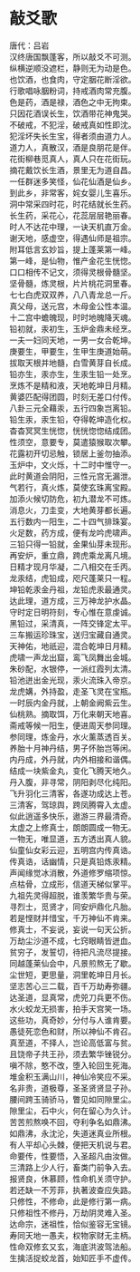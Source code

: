 # 敲爻歌  
唐代：吕岩  
汉终唐国飘蓬客，所以敲爻不可测。  
纵横逆顺没遮栏，静则无为动是色。  
也饮酒，也食肉，守定胭花断淫欲。  
行歌唱咏胭粉词，持戒酒肉常充腹。  
色是药，酒是禄，酒色之中无拘束。  
只因花酒误长生，饮酒带花神鬼哭。  
不破戒，不犯淫，破戒真如性即沈。  
犯淫坏失长生宝，得者须由道力人。  
道力人，真散汉，酒是良朋花是伴。  
花街柳巷觅真人，真人只在花街玩。  
摘花戴饮长生酒，景里无为道自昌。  
一任群迷多笑怪，仙花仙酒是仙乡。  
到此乡，非常客，姹女婴儿生喜乐。  
洞中常采四时花，时花结就长生药。  
长生药，采花心，花蕊层层艳丽春。  
时人不达花中理，一诀天机直万金。  
谢天地，感虚空，得遇仙师是祖宗。  
附耳低言玄妙旨，提上蓬莱第一峰。  
第一峰，是仙物，惟产金花生恍惚。  
口口相传不记文，须得灵根骨髓坚。  
坚骨髓，炼灵根，片片桃花洞里春。  
七七白虎双双养，八八青龙总一斤。  
真父母，送元宫，木母金公性本温。  
十二宫中蟾魄现，时时地魄降天魂。  
铅初就，汞初生，玉炉金鼎未经烹。  
一夫一妇同天地，一男一女合乾坤。  
庚要生，甲要生，生甲生庚道始萌。  
拔取天根并地髓，白雪黄芽自长成。  
铅亦生，汞亦生，生汞生铅一处烹。  
烹炼不是精和液，天地乾坤日月精。  
黄婆匹配得团圆，时刻无差口付传。  
八卦三元全藉汞，五行四象岂离铅。  
铅生汞，汞生铅，夺得乾坤造化权。  
杳杳冥冥生恍惚，恍恍惚惚结成团。  
性须空，意要专，莫遣猿猴取次攀。  
花露初开切忌触，锁居上釜勿抽添。  
玉炉中，文火烁，十二时中惟守一。  
此时黄道会阴阳，三性元宫无漏泄。  
气若行，真火炼，莫使玄珠离宝殿。  
加添火候切防危，初九潜龙不可炼。  
消息火，刀圭变，大地黄芽都长遍。  
五行数内一阳生，二十四气排珠宴。  
火足数，药方成，便有龙吟虎啸声。  
三铅只得一铅就，金果仙芽未现形。  
再安炉，重立鼎，跨虎乘龙离凡境。  
日精才现月华凝，二八相交在壬丙。  
龙汞结，虎铅成，咫尺蓬莱只一程。  
坤铅乾汞金丹祖，龙铅虎汞最通灵。  
达此理，道方成，三万神龙护水晶。  
守时定日明符刻，专心惟在意虔诚。  
黑铅过，采清真，一阵交锋定太平。  
三车搬运珍珠宝，送归宝藏自通灵。  
天神佑，地祇迎，混合乾坤日月精。  
虎啸一声龙出窟，鸾飞凤舞出金城。  
朱砂配，水银停，一派红霞列太清。  
铅池迸出金光现，汞火流珠入帝京。  
龙虎媾，外持盈，走圣飞灵在宝瓶。  
一时辰内金丹就，上朝金阙紫云生。  
仙桃熟。摘取饵，万化来朝天地喜。  
斋戒等候一阳生，便进周天参同理。  
参同理，炼金丹，水火薰蒸透百关。  
养胎十月神丹结，男子怀胎岂等闲。  
内丹成，外丹就，内外相接和谐偶。  
结成一块紫金丸，变化飞腾天地久。  
丹入腹，非寻常，阴阳剥尽化纯阳。  
飞升羽化三清客，各遂功成达上苍。  
三清客，驾琼舆，跨凤腾霄入太虚。  
似此逍遥多快乐，遨游三界最清奇。  
太虚之上修真士，朗朗圆成一物无。  
一物无，唯显道，五方透出真人貌。  
仙童仙女彩云迎，五明宫内传真诰。  
传真诰，话幽情，只是真铅炼汞精。   
声闻缘觉冰消散，外道修罗缩项惊。  
点枯骨，立成形，信道天梯似掌平。  
九祖先灵得超脱，谁羡繁华贵与荣。  
寻烈士，觅贤才，同安炉鼎化凡胎。  
若是悭财并惜宝，千万神仙不肯来。  
修真士，不妄说，妄说一句天公折。  
万劫尘沙道不成，七窍眼睛皆迸血。  
贫穷子，发誓切，待把凡流尽提接。  
同越蓬莱仙会中，凡景煎熬无了歇。  
尘世短，更思量，洞里乾坤日月长。  
坚志苦心三二载，百千万劫寿弥疆。  
达圣道，显真常，虎兕刀兵更不伤。  
水火蛟龙无损害，拍手天宫笑一场。  
这些功，真奇妙，分付与人谁肯要。  
愚徒死恋色和财，所以神仙不肯召。  
真至道，不择人，岂论高低富与贫。  
且饶帝子共王孙，须去繁华锉锐分。  
嗔不除，憨不改，堕入轮回生死海。  
堆金积玉满山川，神仙冷笑应不采。  
名非贵，道极尊，圣圣贤贤显子孙。  
腰间跨玉骑骄马，瞥见如同隙里尘。  
隙里尘，石中火，何在留心为久计。  
苦苦煎熬唤不回，夺利争名如鼎沸。  
如鼎沸，永沈沦，失道迷真业所根。  
有人平却心头棘，便把天机说与君。  
命要传，性要悟，入圣超凡由汝做。  
三清路上少人行，畜类门前争入去。  
报贤良，休慕顾，性命机关须守护。  
若还缺一不芳菲，执著波查应失路。  
只修性，不修命，此是修行第一病。  
只修祖性不修丹，万劫阴灵难入圣。  
达命宗，迷祖性，恰似鉴容无宝镜。  
寿同天地一愚夫，权物家财无主柄。  
性命双修玄又玄，海底洪波驾法船。  
生擒活捉蛟龙首，始知匠手不虚传。  
